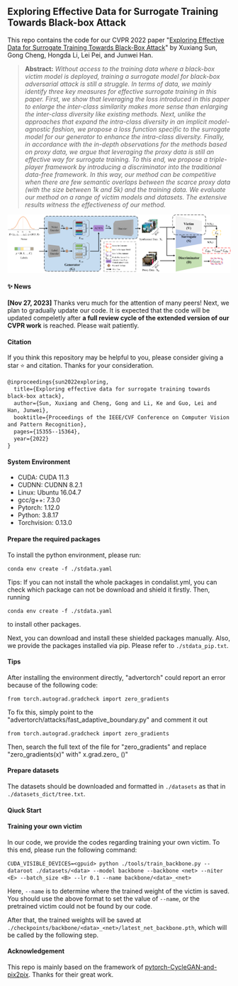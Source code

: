 ## Exploring Effective Data for Surrogate Training Towards Black-box Attack

This repo contains the code for our CVPR 2022 paper "[Exploring Effective Data for Surrogate Training Towards Black-Box Attack]((https://openaccess.thecvf.com/content/CVPR2022/html/Sun_Exploring_Effective_Data_for_Surrogate_Training_Towards_Black-Box_Attack_CVPR_2022_paper.html))" by Xuxiang Sun, Gong Cheng, Hongda Li, Lei Pei, and Junwei Han.
> **Abstract:** *Without access to the training data where a black-box victim model is deployed, training a surrogate model for black-box adversarial attack is still a struggle. In terms of data, we mainly identify three key measures for effective surrogate training in this paper. First, we show that leveraging the loss introduced in this paper to enlarge the inter-class similarity makes more sense than enlarging the inter-class diversity like existing methods. Next, unlike the approaches that expand the intra-class diversity in an implicit model-agnostic fashion, we propose a loss function specific to the surrogate model for our generator to enhance the intra-class diversity. Finally, in accordance with the in-depth observations for the methods based on proxy data, we argue that leveraging the proxy data is still an effective way for surrogate training. To this end, we propose a triple-player framework by introducing a discriminator into the traditional data-free framework. In this way, our method can be competitive when there are few semantic overlaps between the scarce proxy data (with the size between 1k and 5k) and the training data. We evaluate our method on a range of victim models and datasets. The extensive results witness the effectiveness of our method.*

<p align="middle">
  <img src="img/framework.png">
</p>

#### :sparkles: News

**[Nov 27, 2023]**
Thanks veru much for the attention of many peers! Next, we plan to gradually update our code. It is expected that the code will be updated compeletly after **a full review cycle of the extended version of our CVPR work** is reached. Please wait patiently.

#### **Citation**
If you think this repository may be helpful to you, please consider giving a star :star: and citation. Thanks for your consideration.
```
@inproceedings{sun2022exploring,
  title={Exploring effective data for surrogate training towards black-box attack},
  author={Sun, Xuxiang and Cheng, Gong and Li, Ke and Guo, Lei and Han, Junwei},
  booktitle={Proceedings of the IEEE/CVF Conference on Computer Vision and Pattern Recognition},
  pages={15355--15364},
  year={2022}
}
```
#### System Environment

* CUDA: CUDA 11.3
* CUDNN: CUDNN 8.2.1
* Linux: Ubuntu 16.04.7
* gcc/g++: 7.3.0
* Pytorch: 1.12.0
* Python: 3.8.17
* Torchvision: 0.13.0

#### Prepare the required packages

To install the python environment, please run:

```
conda env create -f ./stdata.yaml
```

Tips:  If you can not install the whole packages in condalist.yml, you can check which package can not be download and shield it firstly. Then, running

```
conda env create -f ./stdata.yaml
```

to install other packages.

Next, you can download and install these shielded packages manually. Also, we provide the packages installed via pip. Please refer to `./stdata_pip.txt`.

#### Tips
After installing the environment directly, "advertorch" could report an error because of the following code:
```
from torch.autograd.gradcheck import zero_gradients
```
To fix this, simply point to the "advertorch/attacks/fast_adaptive_boundary.py" and comment it out
```
from torch.autograd.gradcheck import zero_gradients
```
Then, search the full text of the file for "zero_gradients" and replace "zero_gradients(x)" with" x.grad.zero_ ()"

#### Prepare datasets
The datasets should be downloaded and formatted in `./datasets` as that in `./datasets_dict/tree.txt`.

#### Qiuck Start
#### Training your own victim
In our code, we provide the codes regarding training your own victim. To this end, please run the following command:
```
CUDA_VISIBLE_DEVICES=<gpuid> python ./tools/train_backbone.py --dataroot ./datasets/<data> --model backbone --backbone <net> --niter <E> --batch_size <B> --lr 0.1 --name backbone/<data>_<net>
```
Here, `--name` is to determine where the trained weight of the victim <net> is saved. You should use the above format to set the value of `--name`, or the pretrained victim could not be found by our code.

After that, the trained weights will be saved at `./checkpoints/backbone/<data>_<net>/latest_net_backbone.pth`, which will be called by the following step.

#### Acknowledgement
This repo is mainly based on the framework of [pytorch-CycleGAN-and-pix2pix](https://github.com/junyanz/pytorch-CycleGAN-and-pix2pix). Thanks for their great work.